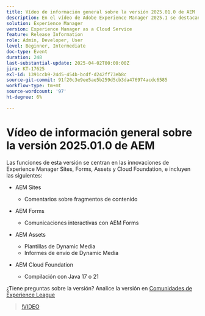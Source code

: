 ```yaml
---
title: Vídeo de información general sobre la versión 2025.01.0 de AEM
description: En el vídeo de Adobe Experience Manager 2025.1 se destacan las mejoras realizadas en los fragmentos de contenido, los formularios y los recursos, incluida la compatibilidad con dynamic media, las herramientas de colaboración y Java 21.
solution: Experience Manager
version: Experience Manager as a Cloud Service
feature: Release Information
role: Admin, Developer, User
level: Beginner, Intermediate
doc-type: Event
duration: 248
last-substantial-update: 2025-04-02T00:00:00Z
jira: KT-17625
exl-id: 1391ccb9-24d5-454b-bcdf-d242ff73eb8c
source-git-commit: 91f20c3e9ee5ae5b259d5cb3da476974acdc6585
workflow-type: tm+mt
source-wordcount: '97'
ht-degree: 6%

---
```


# Vídeo de información general sobre la versión 2025.01.0 de AEM

Las funciones de esta versión se centran en las innovaciones de Experience Manager Sites, Forms, Assets y Cloud Foundation, e incluyen las siguientes:

* AEM Sites
   * Comentarios sobre fragmentos de contenido

* AEM Forms
   * Comunicaciones interactivas con AEM Forms

* AEM Assets
   * Plantillas de Dynamic Media
   * Informes de envío de Dynamic Media

* AEM Cloud Foundation
   * Compilación con Java 17 o 21

¿Tiene preguntas sobre la versión?  Analice la versión en [Comunidades de Experience League](https://adobe.ly/4l2AibQ)

>[!VIDEO](https://video.tv.adobe.com/v/3456072/?learn=on&enablevpops)
